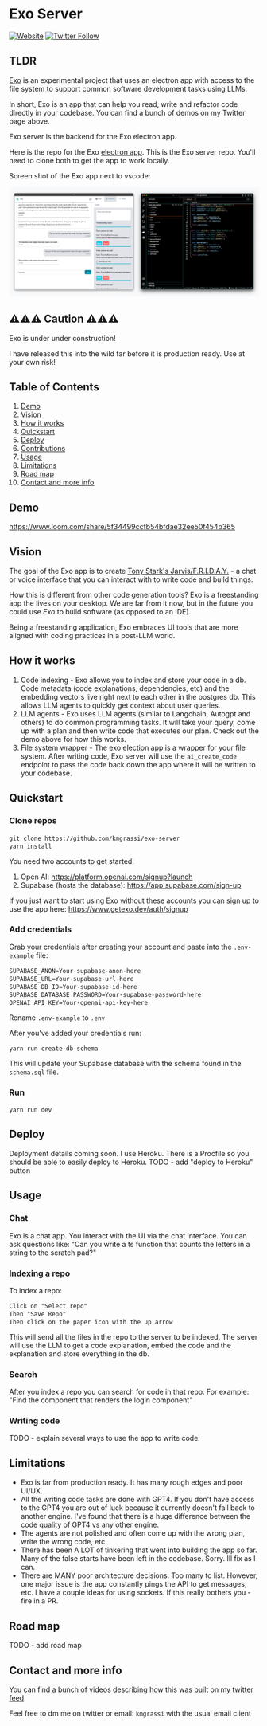 # Exo Server

[![Website](https://img.shields.io/badge/Website-getexo.dev-blue)](https://www.getexo.dev/)
[![Twitter Follow](https://img.shields.io/twitter/follow/kevinGrassi?style=social)](https://twitter.com/kevingrassi)

## TLDR

[Exo](https://www.getexo.dev/) is an experimental project that uses an electron app with access to the file system to support common software development tasks using LLMs.

In short, Exo is an app that can help you read, write and refactor code directly in your codebase. You can find a bunch of demos on my Twitter page above.

Exo server is the backend for the Exo electron app.

Here is the repo for the Exo [electron app](https://github.com/Exoaihq/exo-app). This is the Exo server repo. You'll need to clone both to get the app to work locally.

Screen shot of the Exo app next to vscode:

<p align="center">
    <img src="./side-by-side.png" alt="Exo app with vscode">
</p>

## ⚠️⚠️⚠️ Caution ⚠️⚠️⚠️

Exo is under under construction!

I have released this into the wild far before it is production ready. Use at your own risk!

## Table of Contents

1. [Demo](#demo)
1. [Vision](#vision)
1. [How it works](#how-it-works)
1. [Quickstart](#quickstart)
1. [Deploy](#deploy)
1. [Contributions](#contributions)
1. [Usage](#usage)
1. [Limitations](#limitations)
1. [Road map](#road-map)
1. [Contact and more info](#contact-and-more-info)

## Demo

https://www.loom.com/share/5f34499ccfb54bfdae32ee50f454b365

## Vision

The goal of the Exo app is to create [Tony Stark's Jarvis/F.R.I.D.A.Y.](https://www.youtube.com/watch?v=uKndgvIu5MY) - a chat or voice interface that you can interact with to write code and build things. 

How this is different from other code generation tools?
Exo is a freestanding app the lives on your desktop. We are far from it now, but in the future you could use *Exo* to build software (as opposed to an IDE). 

Being a freestanding application, Exo embraces UI tools that are more aligned with coding practices in a post-LLM world.

## How it works

1. Code indexing - Exo allows you to index and store your code in a db. Code metadata (code explanations, dependencies, etc) and the embedding vectors live right next to each other in the postgres db. This allows LLM agents to quickly get context about user queries. 
2. LLM agents - Exo uses LLM agents (similar to Langchain, Autogpt and others) to do common programming tasks. It will take your query, come up with a plan and then write code that executes our plan. Check out the demo above for how this works.
3. File system wrapper - The exo election app is a wrapper for your file system. After writing code, Exo server will use the `ai_create_code` endpoint to pass the code back down the app where it will be written to your codebase. 

## Quickstart

### Clone repos

```
git clone https://github.com/kmgrassi/exo-server
yarn install
```

You need two accounts to get started:

1. Open AI: https://platform.openai.com/signup?launch
2. Supabase (hosts the database): https://app.supabase.com/sign-up

If you just want to start using Exo without these accounts you can sign up to use the app here: https://www.getexo.dev/auth/signup

### Add credentials

Grab your credentials after creating your account and paste into the `.env-example` file:

```
SUPABASE_ANON=Your-supabase-anon-here
SUPABASE_URL=Your-supabase-url-here
SUPABASE_DB_ID=Your-supabase-id-here
SUPABASE_DATABASE_PASSWORD=Your-supabase-password-here
OPENAI_API_KEY=Your-openai-api-key-here

```

Rename `.env-example` to `.env`

After you've added your credentials run:

```
yarn run create-db-schema
```

This will update your Supabase database with the schema found in the `schema.sql` file.

### Run

```
yarn run dev
```

## Deploy

Deployment details coming soon. I use Heroku. There is a Procfile so you should be able to easily deploy to Heroku. 
TODO - add "deploy to Heroku" button

## Usage

### Chat

Exo is a chat app. You interact with the UI via the chat interface. You can ask questions like: "Can you write a ts function that counts the letters in a string to the scratch pad?"

### Indexing a repo

To index a repo:
```
Click on "Select repo"
Then "Save Repo"
Then click on the paper icon with the up arrow
```
This will send all the files in the repo to the server to be indexed. The server will use the LLM to get a code explanation, embed the code and the explanation and store everything in the db.

### Search

After you index a repo you can search for code in that repo. For example: "Find the component that renders the login component"

### Writing code

TODO - explain several ways to use the app to write code.

## Limitations

- Exo is far from production ready. It has many rough edges and poor UI/UX.
- All the writing code tasks are done with GPT4. If you don't have access to the GPT4 you are out of luck because it currently doesn't fall back to another engine. I've found that there is a huge difference between the code quality of GPT4 vs any other engine.
- The agents are not polished and often come up with the wrong plan, write the wrong code, etc
- There has been A LOT of tinkering that went into building the app so far. Many of the false starts have been left in the codebase. Sorry. Ill fix as I can.
- There are MANY poor architecture decisions. Too many to list. However, one major issue is the app constantly pings the API to get messages, etc. I have a couple ideas for using sockets. If this really bothers you - fire in a PR. 

## Road map

TODO - add road map

## Contact and more info

You can find a bunch of videos describing how this was built on my [twitter feed](https://twitter.com/KevinGrassi).

Feel free to dm me on twitter or email: `kmgrassi` with the usual email client
